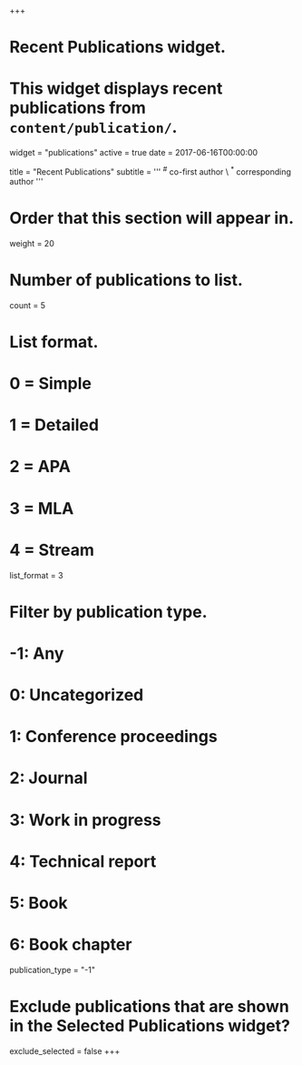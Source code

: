 +++
# Recent Publications widget.
# This widget displays recent publications from `content/publication/`.
widget = "publications"
active = true
date = 2017-06-16T00:00:00

title = "Recent Publications"
subtitle = '''
<sup>&#35;</sup> co-first author \\
<sup>&#42;</sup> corresponding author
'''

# Order that this section will appear in.
weight = 20

# Number of publications to list.
count = 5

# List format.
#   0 = Simple
#   1 = Detailed
#   2 = APA
#   3 = MLA
#   4 = Stream
list_format = 3

# Filter by publication type.
# -1: Any
#  0: Uncategorized
#  1: Conference proceedings
#  2: Journal
#  3: Work in progress
#  4: Technical report
#  5: Book
#  6: Book chapter
publication_type = "-1"

# Exclude publications that are shown in the Selected Publications widget?
exclude_selected = false
+++

